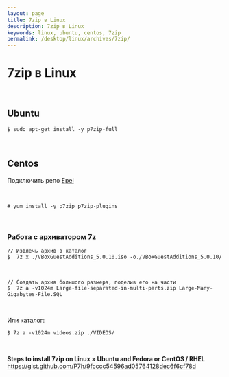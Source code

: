 ```yaml
---
layout: page
title: 7zip в Linux
description: 7zip в Linux
keywords: linux, ubuntu, centos, 7zip
permalink: /desktop/linux/archives/7zip/
---
```


# 7zip в Linux

<br/>

## Ubuntu

    $ sudo apt-get install -y p7zip-full

<br/>

## Centos

Подключить репо <a href="/desktop/linux/centos/7.x/repos/">Epel</a>

<br/>

    # yum install -y p7zip p7zip-plugins

<br/>

### Работа с архиватором 7z

    // Извлечь архив в каталог
    $  7z x ./VBoxGuestAdditions_5.0.10.iso -o./VBoxGuestAdditions_5.0.10/

<br/>

    // Создать архив большого размера, поделив его на части
    $  7z a -v1024m Large-file-separated-in-multi-parts.zip Large-Many-Gigabytes-File.SQL

<br/>

Или каталог:

    $ 7z a -v1024m videos.zip ./VIDEOS/

<br/>

**Steps to install 7zip on Linux » Ubuntu and Fedora or CentOS / RHEL**  
https://gist.github.com/P7h/9fcccc54596ad05764128dec6f6cf78d
